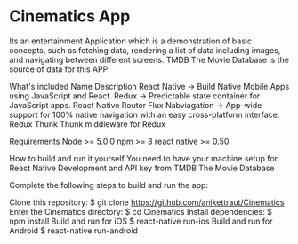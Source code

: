 # Cinematics App
Its an entertainment Application which is a demonstration of basic concepts, such as fetching data, rendering a list of data including images, and navigating between different screens. TMDB The Movie Database is the source of data for this APP


What's included
Name	Description
React Native ->	Build Native Mobile Apps using JavaScript and React.
Redux	-> Predictable state container for JavaScript apps.
React Native Router Flux Nabviagation -> 	App-wide support for 100% native navigation with an easy cross-platform interface.
Redux Thunk	Thunk middleware for Redux


Requirements
Node >= 5.0.0
npm >= 3
react native >= 0.50.

How to build and run it yourself
You need to have your machine setup for React Native Development and API key from TMDB The Movie Database

Complete the following steps to build and run the app:

Clone this repository:
$ git clone https://github.com/anikettraut/Cinematics
Enter the Cinematics directory:
$ cd Cinematics
Install dependencies:
$ npm install
Build and run for iOS
$ react-native run-ios
Build and run for Android
$ react-native run-android
